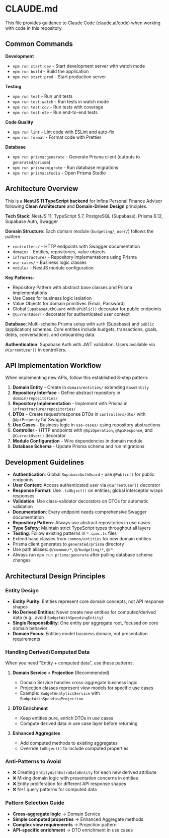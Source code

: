 # CLAUDE.md

This file provides guidance to Claude Code (claude.ai/code) when working with code in this repository.

## Common Commands

**Development**
- `npm run start:dev` - Start development server with watch mode
- `npm run build` - Build the application
- `npm run start:prod` - Start production server

**Testing**
- `npm run test` - Run unit tests
- `npm run test:watch` - Run tests in watch mode
- `npm run test:cov` - Run tests with coverage
- `npm run test:e2e` - Run end-to-end tests

**Code Quality**
- `npm run lint` - Lint code with ESLint and auto-fix
- `npm run format` - Format code with Prettier

**Database**
- `npm run prisma:generate` - Generate Prisma client (outputs to `generated/prisma`)
- `npm run prisma:migrate` - Run database migrations
- `npm run prisma:studio` - Open Prisma Studio

## Architecture Overview

This is a **NestJS 11 TypeScript backend** for Infina Personal Finance Advisor following **Clean Architecture** and **Domain-Driven Design** principles.

**Tech Stack**: NestJS 11, TypeScript 5.7, PostgreSQL (Supabase), Prisma 6.12, Supabase Auth, Swagger

**Domain Structure**: Each domain module (`budgeting/`, `user/`) follows the pattern:
- `controllers/` - HTTP endpoints with Swagger documentation
- `domain/` - Entities, repositories, value objects
- `infrastructure/` - Repository implementations using Prisma
- `use-cases/` - Business logic classes
- `module/` - NestJS module configuration

**Key Patterns**:
- Repository Pattern with abstract base classes and Prisma implementations
- Use Cases for business logic isolation
- Value Objects for domain primitives (Email, Password)
- Global `SupabaseAuthGuard` with `@Public()` decorator for public endpoints
- `@CurrentUser()` decorator for authenticated user context

**Database**: Multi-schema Prisma setup with `auth` (Supabase) and `public` (application) schemas. Core entities include budgets, transactions, goals, debts, conversations, and onboarding data.

**Authentication**: Supabase Auth with JWT validation. Users available via `@CurrentUser()` in controllers.

## API Implementation Workflow

When implementing new APIs, follow this established 8-step pattern:

1. **Domain Entity** - Create in `domain/entities/` extending `BaseEntity`
2. **Repository Interface** - Define abstract repository in `domain/repositories/`
3. **Repository Implementation** - Implement with Prisma in `infrastructure/repositories/`
4. **DTOs** - Create request/response DTOs in `controllers/dto/` with `@ApiProperty` for Swagger
5. **Use Cases** - Business logic in `use-cases/` using repository abstractions
6. **Controller** - HTTP endpoints with `@ApiOperation`, `@ApiResponse`, and `@CurrentUser()` decorator
7. **Module Configuration** - Wire dependencies in domain module
8. **Database Schema** - Update Prisma schema and run migrations

## Development Guidelines

- **Authentication**: Global `SupabaseAuthGuard` - use `@Public()` for public endpoints
- **User Context**: Access authenticated user via `@CurrentUser()` decorator
- **Response Format**: Use `.toObject()` on entities; global interceptor wraps responses
- **Validation**: Use class-validator decorators on DTOs for automatic validation
- **Documentation**: Every endpoint needs comprehensive Swagger documentation
- **Repository Pattern**: Always use abstract repositories in use cases
- **Type Safety**: Maintain strict TypeScript types throughout all layers
- **Testing**: Follow existing patterns in `*.spec.ts` files
- Extend base classes from `common/entities` for new domain entities
- Prisma client generates to `generated/prisma` directory
- Use path aliases: `@/common/*`, `@/budgeting/*`, `@/*`
- Always run `npm run prisma:generate` after pulling database schema changes

## Architectural Design Principles

### Entity Design
- **Entity Purity**: Entities represent core domain concepts, not API response shapes
- **No Derived Entities**: Never create new entities for computed/derived data (e.g., avoid `BudgetWithSpendingEntity`)
- **Single Responsibility**: One entity per aggregate root, focused on core domain behavior
- **Domain Focus**: Entities model business domain, not presentation requirements

### Handling Derived/Computed Data
When you need "Entity + computed data", use these patterns:

1. **Domain Service + Projection** (Recommended)
   - Domain Service handles cross-aggregate business logic
   - Projection classes represent view models for specific use cases
   - Example: `BudgetAnalyticsService` with `BudgetWithSpendingProjection`

2. **DTO Enrichment**
   - Keep entities pure, enrich DTOs in use cases
   - Compute derived data in use case layer before returning

3. **Enhanced Aggregates**
   - Add computed methods to existing aggregates
   - Override `toObject()` to include computed properties

### Anti-Patterns to Avoid
- ❌ Creating `EntityWithExtraDataEntity` for each new derived attribute
- ❌ Mixing domain logic with presentation concerns in entities
- ❌ Entity proliferation for different API response shapes
- ❌ N+1 query patterns for computed data

### Pattern Selection Guide
- **Cross-aggregate logic** → Domain Service
- **Simple computed properties** → Enhanced Aggregate methods
- **Complex view requirements** → Projection pattern
- **API-specific enrichment** → DTO enrichment in use cases